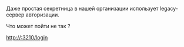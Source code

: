Даже простая секретница в нашей организации использует legacy-сервер авторизации.


Что может пойти не так ?

[http://<ip>:3210/login](http://<ip>:3210/login)